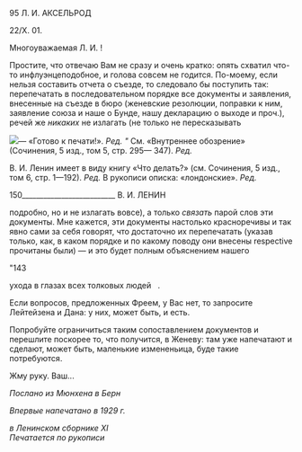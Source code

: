 95 Л. И. АКСЕЛЬРОД

22/Х. 01.

Многоуважаемая Л. И. !

Простите, что отвечаю Вам не сразу и очень кратко: опять схватил что-то инфлуэн­цеподобное, и голова совсем не годится. По-моему, если нельзя составить отчета о съезде, то следовало бы поступить так: перепечатать в последовательном порядке все документы и заявления, внесенные на съезде в бюро (женевские резолюции, поправ­ки к ним, заявление союза и наше о Бунде, нашу декларацию о выходе и проч.), речей же _никаких_ не излагать (не только не пересказывать

![](file:///C:/Users/bot32/AppData/Local/Temp/msohtmlclip1/01/clip_image001.png)— «Готово к печати!». _Ред. "_ См. «Внутреннее обозрение» (Сочинения, 5 изд., том 5, стр. 295— 347). _Ред._

В. И. Ленин имеет в виду книгу «Что делать?» (см. Сочинения, 5 изд., том 6, стр. 1—192). _Ред._ В рукописи описка: «лондонские». _Ред._

  

150__________________________ В. И. ЛЕНИН

подробно, но и не излагать вовсе), а только _связать_ парой слов эти документы. Мне кажется, эти документы настолько красноречивы и так явно сами за себя говорят, что достаточно их перепечатать (указав только, как, в каком порядке и по какому поводу они внесены respective прочитаны были) — и это будет полным объяснением нашего

"143

ухода в глазах всех толковых людей   .

Если вопросов, предложенных Фреем, у Вас нет, то запросите Лейтейзена и Дана: у них, может быть, и есть.

Попробуйте ограничиться таким сопоставлением документов и перешлите поскорее то, что получится, в Женеву: там уже напечатают и сделают, может быть, маленькие измененьица, буде такие потребуются.

Жму руку. Ваш...

_Послано из Мюнхена в Берн_

_Впервые напечатано в 1929 г._

_в Ленинском сборнике_ _XI_                                                                          _Печатается по рукописи_
